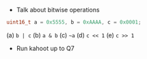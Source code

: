* Talk about bitwise operations

```C
uint16_t a = 0x5555, b = 0xAAAA, c = 0x0001;
```

(a) `b | c`
(b) `a & b`
(c) `~a`
(d) `c << 1`
(e) `c >> 1`

* Run kahoot up to Q7

